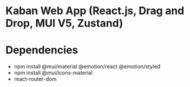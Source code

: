 # Kaban Web App (React.js, Drag and Drop, MUI V5, Zustand)

# Dependencies

- npm install @mui/material @emotion/react @emotion/styled
- npm install @mui/icons-material
- react-router-dom
